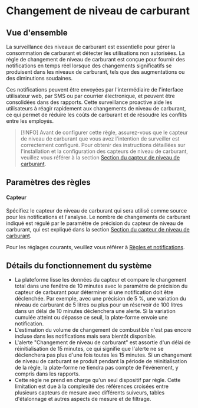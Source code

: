# Changement de niveau de carburant

## Vue d'ensemble

La surveillance des niveaux de carburant est essentielle pour gérer la consommation de carburant et détecter les utilisations non autorisées. La règle de changement de niveau de carburant est conçue pour fournir des notifications en temps réel lorsque des changements significatifs se produisent dans les niveaux de carburant, tels que des augmentations ou des diminutions soudaines.

Ces notifications peuvent être envoyées par l'intermédiaire de l'interface utilisateur web, par SMS ou par courrier électronique, et peuvent être consolidées dans des rapports. Cette surveillance proactive aide les utilisateurs à réagir rapidement aux changements de niveau de carburant, ce qui permet de réduire les coûts de carburant et de résoudre les conflits entre les employés.

> \[!INFO] Avant de configurer cette règle, assurez-vous que le capteur de niveau de carburant que vous avez l'intention de surveiller est correctement configuré. Pour obtenir des instructions détaillées sur l'installation et la configuration des capteurs de niveau de carburant, veuillez vous référer à la section [Section du capteur de niveau de carburant](../../appareils-et-parametres/capteurs-pour-vehicules/measurement-sensors/fuel-level-sensor.md).

## Paramètres des règles

#### Capteur

Spécifiez le capteur de niveau de carburant qui sera utilisé comme source pour les notifications et l'analyse. Le nombre de changements de carburant indiqué est régulé par le paramètre de précision du capteur de niveau de carburant, qui est expliqué dans la section [Section du capteur de niveau de carburant](../../appareils-et-parametres/capteurs-pour-vehicules/measurement-sensors/fuel-level-sensor.md).

Pour les réglages courants, veuillez vous référer à [Règles et notifications](../).

## Détails du fonctionnement du système

* La plateforme lisse les données du capteur et compare le changement total dans une fenêtre de 10 minutes avec le paramètre de précision du capteur de carburant pour déterminer si une notification doit être déclenchée. Par exemple, avec une précision de 5 %, une variation du niveau de carburant de 5 litres ou plus pour un réservoir de 100 litres dans un délai de 10 minutes déclenchera une alerte. Si la variation cumulée atteint ou dépasse ce seuil, la plate-forme envoie une notification.
* L'estimation du volume de changement de combustible n'est pas encore incluse dans les notifications mais sera bientôt disponible.
* L'alerte "Changement de niveau de carburant" est assortie d'un délai de réinitialisation de 15 minutes, ce qui signifie que l'alerte ne se déclenchera pas plus d'une fois toutes les 15 minutes. Si un changement de niveau de carburant se produit pendant la période de réinitialisation de la règle, la plate-forme ne tiendra pas compte de l'événement, y compris dans les rapports.
* Cette règle ne prend en charge qu'un seul dispositif par règle. Cette limitation est due à la complexité des références croisées entre plusieurs capteurs de mesure avec différents suiveurs, tables d'étalonnage et autres aspects de mesure et de filtrage.
